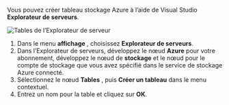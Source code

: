Vous pouvez créer tableau stockage Azure à l’aide de Visual Studio **Explorateur de serveurs**.

![Tables de l’Explorateur de serveur][Image1]

1. Dans le menu **affichage** , choisissez **Explorateur de serveurs**.
2. Dans l’Explorateur de serveurs, développez le nœud **Azure** pour votre abonnement, développez le nœud de **stockage** et le nœud pour le compte de stockage que vous avez spécifié dans le service de stockage Azure connecté.
3. Sélectionnez le nœud **Tables** , puis **Créer un tableau** dans le menu contextuel.
4. Entrez un nom pour la table et cliquez sur **OK**.   




[Image1]: ./media/vs-storage-getting-started-tables-include/vs-storage-create-tables-in-Server-Explorer.png